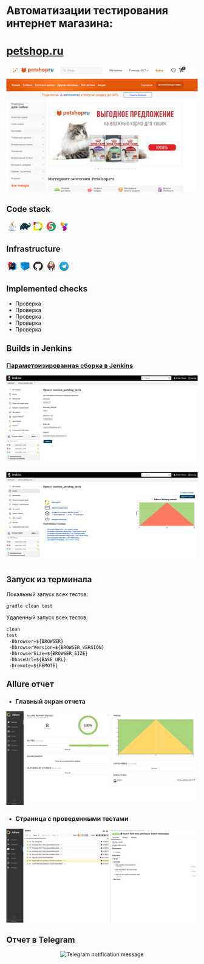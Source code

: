 # Автоматизации тестирования интернет магазина:
# <a target="_blank" href="https://www.petshop.ru/">petshop.ru</a>

<img title="petshopmainpage" src="images/screenshot/Screenshot from 2022-06-05 02-31-40.png">

## Code stack
<p align="left">
<img width="6%" title="Java" src="images/logo/Java.svg">
<img width="6%" title="Gradle" src="images/logo/Gradle.svg">
<img width="6%" title="Allure Report" src="images/logo/Allure_Report.svg">
<img width="6%" title="JUnit5" src="images/logo/JUnit5.svg">
<img width="6%" title="Selenide" src="images/logo/Selenide.svg">
</p>

## Infrastructure
<p align="left">
<img width="6%" title="IntelliJ IDEA" src="images/logo/Intelij_IDEA.svg">
<img width="6%" title="Selenoid" src="images/logo/Selenoid.svg">
<img width="6%" title="GitHub" src="images/logo/GitHub.svg">
<img width="6%" title="Jenkins" src="images/logo/Jenkins.svg">
<img width="6%" title="Telegram" src="images/logo/Telegram.svg">
</p>

## Implemented checks
- Проверка 
- Проверка
- Проверка 
- Проверка 
- Проверка 

## Builds in Jenkins
### <a target="_blank" href="https://jenkins.autotests.cloud/job/tonnioo_petshop_tests/">Параметризированная сборка в Jenkins</a>
<p align="center">
<img title="Jenkins Job Run with parameters" src="images/screenshot/Jenkins_1.png">
</p>
<p align="center">
<img title="Jenkins Dashboard" src="images/screenshot/Jenkins_2.png">
</p>

## Запуск из терминала
Локальный запуск всех тестов:
```
gradle clean test
```
Удаленный запуск всех тестов:
```
clean
test
 -Dbrowser=${BROWSER}
 -DbrowserVersion=${BROWSER_VERSION}
 -DbrowserSize=${BROWSER_SIZE}
 -DbaseUrl=${BASE_URL}
 -Dremote=${REMOTE}
```

## Allure отчет
- ### Главный экран отчета
<p align="center">
<img title="Allure Overview Dashboard" src="images/screenshot/allure_2.png">
</p>

- ### Страница с проведенными тестами
<p align="center">
<img title="Allure Test Page"src="images/screenshot/allure_1.png">
</p>

## Отчет в Telegram
<p align="center">
<img title="Telegram notification message" src="images/screenshots/telegram-bot.png">
</p>
